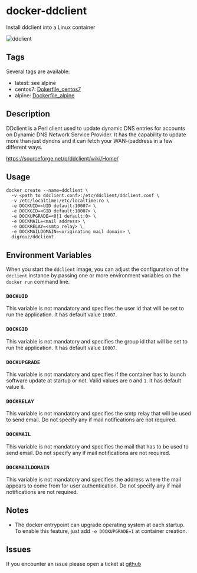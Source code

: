 # docker-ddclient
Install ddclient into a Linux container

![ddclient](https://rnxtras.com/wp-content/uploads/edd/2014/02/dyndns-logo.png)


## Tags

Several tags are available:
* latest: see alpine
* centos7: [Dokerfile_centos7](https://github.com/digrouz/docker-ddclient/blob/master/Dockerfile_centos7)
* alpine: [Dockerfile_alpine](https://github.com/digrouz/docker-ddclient/blob/master/Dockerfile_alpine)


## Description

DDclient is a Perl client used to update dynamic DNS entries for accounts on Dynamic DNS Network Service Provider. It has the capability to update more than just dyndns and it can fetch your WAN-ipaddress in a few different ways. 

https://sourceforge.net/p/ddclient/wiki/Home/

## Usage
    docker create --name=ddclient \
      -v <path to ddclient.conf>:/etc/ddclient/ddclient.conf \
      -v /etc/localtime:/etc/localtime:ro \
      -e DOCKUID=<UID default:10007> \
      -e DOCKGID=<GID default:10007> \
      -e DOCKUPGRADE=<0|1 default:0> \
      -e DOCKMAIL=<mail address> \
      -e DOCKRELAY=<smtp relay> \
      -e DOCKMAILDOMAIN=<originating mail domain> \
      digrouz/ddclient
      
## Environment Variables

When you start the `ddclient` image, you can adjust the configuration of the `ddclient` instance by passing one or more environment variables on the `docker run` command line.

### `DOCKUID`

This variable is not mandatory and specifies the user id that will be set to run the application. It has default value `10007`.

### `DOCKGID`

This variable is not mandatory and specifies the group id that will be set to run the application. It has default value `10007`.

### `DOCKUPGRADE`

This variable is not mandatory and specifies if the container has to launch software update at startup or not. Valid values are `0` and `1`. It has default value `0`.

### `DOCKRELAY`

This variable is not mandatory and specifies the smtp relay that will be used to send email. Do not specify any if mail notifications are not required.

### `DOCKMAIL`

This variable is not mandatory and specifies the mail that has to be used to send email. Do not specify any if mail notifications are not required.

### `DOCKMAILDOMAIN`

This variable is not mandatory and specifies the address where the mail appears to come from for user authentication. Do not specify any if mail notifications are not required.

## Notes

* The docker entrypoint can upgrade operating system at each startup. To enable this feature, just add `-e DOCKUPGRADE=1` at container creation.

## Issues

If you encounter an issue please open a ticket at [github](https://github.com/digrouz/docker-ddclient/issues)

